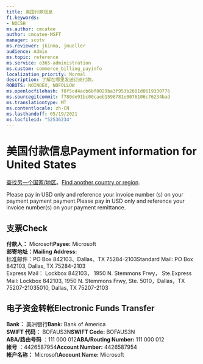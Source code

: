 ```yaml
---
title: 美国付款信息
f1.keywords:
- NOCSH
ms.author: cmcatee
author: cmcatee-MSFT
manager: scotv
ms.reviewer: jkinma, jmueller
audience: Admin
ms.topic: reference
ms.service: o365-administration
ms.custom: commerce_billing_payinfo
localization_priority: Normal
description: 了解在哪里发送订阅付款。
ROBOTS: NOINDEX, NOFOLLOW
ms.openlocfilehash: f8f5cd4acb6bf8029ba3f953b2681d0619330776
ms.sourcegitcommit: f780de91bc00caeb1598781e0076106c76234bad
ms.translationtype: MT
ms.contentlocale: zh-CN
ms.lasthandoff: 05/19/2021
ms.locfileid: "52536234"
---
```

# <a name="payment-information-for-united-states"></a><span data-ttu-id="489a0-103">美国付款信息</span><span class="sxs-lookup"><span data-stu-id="489a0-103">Payment information for United States</span></span>

<span data-ttu-id="489a0-104">[查找另一个国家/地区](../billing-and-payments/pay-for-your-subscription.md)。</span><span class="sxs-lookup"><span data-stu-id="489a0-104">[Find another country or region](../billing-and-payments/pay-for-your-subscription.md).</span></span>

<span data-ttu-id="489a0-105">Please pay in USD only and reference your invoice number (s) on your payment payment payment.</span><span class="sxs-lookup"><span data-stu-id="489a0-105">Please pay in USD only and reference your invoice number(s) on your payment remittance.</span></span>

## <a name="check"></a><span data-ttu-id="489a0-106">支票</span><span class="sxs-lookup"><span data-stu-id="489a0-106">Check</span></span>

<span data-ttu-id="489a0-107">**付款人：** Microsoft</span><span class="sxs-lookup"><span data-stu-id="489a0-107">**Payee:** Microsoft</span></span>  
<span data-ttu-id="489a0-108">**邮寄地址：**</span><span class="sxs-lookup"><span data-stu-id="489a0-108">**Mailing Address:**</span></span>  
<span data-ttu-id="489a0-109">标准邮件：PO Box 842103、Dallas、TX 75284-2103</span><span class="sxs-lookup"><span data-stu-id="489a0-109">Standard Mail: PO Box 842103, Dallas, TX 75284-2103</span></span>  
<span data-ttu-id="489a0-110">Express Mail： Lockbox 842103， 1950 N. Stemmons Frwy， Ste.</span><span class="sxs-lookup"><span data-stu-id="489a0-110">Express Mail: Lockbox 842103, 1950 N. Stemmons Frwy, Ste.</span></span> <span data-ttu-id="489a0-111">5010，Dallas，TX 75207-2103</span><span class="sxs-lookup"><span data-stu-id="489a0-111">5010, Dallas, TX 75207-2103</span></span>

## <a name="electronic-funds-transfer"></a><span data-ttu-id="489a0-112">电子资金转帐</span><span class="sxs-lookup"><span data-stu-id="489a0-112">Electronic Funds Transfer</span></span>

<span data-ttu-id="489a0-113">**Bank：** 美洲银行</span><span class="sxs-lookup"><span data-stu-id="489a0-113">**Bank:** Bank of America</span></span>  
<span data-ttu-id="489a0-114">**SWIFT 代码：** BOFAUS3N</span><span class="sxs-lookup"><span data-stu-id="489a0-114">**SWIFT Code:** BOFAUS3N</span></span>  
<span data-ttu-id="489a0-115">**ABA/路由号码** ：111 000 012</span><span class="sxs-lookup"><span data-stu-id="489a0-115">**ABA/Routing Number:** 111 000 012</span></span>  
<span data-ttu-id="489a0-116">**帐号** ：4426587954</span><span class="sxs-lookup"><span data-stu-id="489a0-116">**Account Number:** 4426587954</span></span>  
<span data-ttu-id="489a0-117">**帐户名称：** Microsoft</span><span class="sxs-lookup"><span data-stu-id="489a0-117">**Account Name:** Microsoft</span></span>

